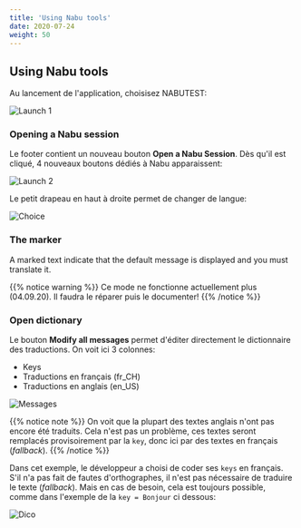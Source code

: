 ```yaml
---
title: 'Using Nabu tools'
date: 2020-07-24
weight: 50
---
```


## Using Nabu tools

Au lancement de l'application, choisisez NABUTEST:

![Launch 1](/img/nabu.launch1.png?width=700px)

### Opening a Nabu session

Le footer contient un nouveau bouton **Open a Nabu Session**. Dès qu'il est
cliqué, 4 nouveaux boutons dédiés à Nabu apparaissent:

![Launch 2](/img/nabu.launch2.png)

Le petit drapeau en haut à droite permet de changer de langue:

![Choice](/img/nabu.choice.png)

### The marker

A marked text indicate that the default message is displayed and you must
translate it.

{{% notice warning %}} Ce mode ne fonctionne actuellement plus (04.09.20). Il
faudra le réparer puis le documenter! {{% /notice %}}

### Open dictionary

Le bouton **Modify all messages** permet d'éditer directement le dictionnaire
des traductions. On voit ici 3 colonnes:

- Keys
- Traductions en français (fr_CH)
- Traductions en anglais (en_US)

![Messages](/img/nabu.messages.png?width=800px)

{{% notice note %}} On voit que la plupart des textes anglais n'ont pas encore
été traduits. Cela n'est pas un problème, ces textes seront remplacés
provisoirement par la `key`, donc ici par des textes en français (_fallback_).
{{% /notice %}}

Dans cet exemple, le développeur a choisi de coder ses `keys` en français. S'il
n'a pas fait de fautes d'orthographes, il n'est pas nécessaire de traduire le
texte (_fallback_). Mais en cas de besoin, cela est toujours possible, comme
dans l'exemple de la `key = Bonjour` ci dessous:

![Dico](/img/nabu.dico.png?width=500px)
